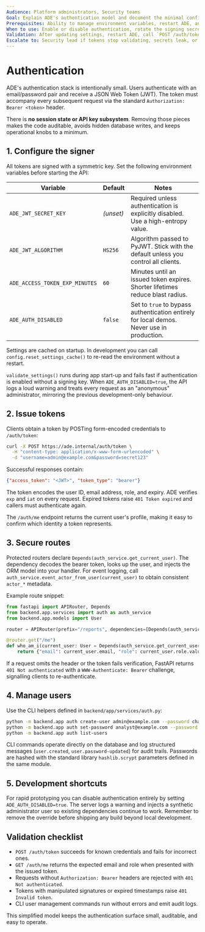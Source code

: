 ```yaml
---
Audience: Platform administrators, Security teams
Goal: Explain ADE's authentication model and document the minimal configuration required to operate it safely.
Prerequisites: Ability to manage environment variables, restart ADE, and provision user accounts.
When to use: Enable or disable authentication, rotate the signing secret, or review how operators obtain API access.
Validation: After updating settings, restart ADE, call `POST /auth/token`, and verify protected routes reject unsigned requests.
Escalate to: Security lead if tokens stop validating, secrets leak, or anonymous access is observed unexpectedly.
---
```


# Authentication

ADE's authentication stack is intentionally small. Users authenticate with an email/password pair and receive a JSON Web Token
(JWT). The token must accompany every subsequent request via the standard `Authorization: Bearer <token>` header.

There is **no session state or API key subsystem**. Removing those pieces makes the code auditable, avoids hidden database writes,
and keeps operational knobs to a minimum.

## 1. Configure the signer

All tokens are signed with a symmetric key. Set the following environment variables before starting the API:

| Variable | Default | Notes |
| --- | --- | --- |
| `ADE_JWT_SECRET_KEY` | _(unset)_ | Required unless authentication is explicitly disabled. Use a high-entropy value. |
| `ADE_JWT_ALGORITHM` | `HS256` | Algorithm passed to PyJWT. Stick with the default unless you control all clients. |
| `ADE_ACCESS_TOKEN_EXP_MINUTES` | `60` | Minutes until an issued token expires. Shorter lifetimes reduce blast radius. |
| `ADE_AUTH_DISABLED` | `false` | Set to `true` to bypass authentication entirely for local demos. Never use in production. |

Settings are cached on startup. In development you can call `config.reset_settings_cache()` to re-read the environment without a
restart.

`validate_settings()` runs during app start-up and fails fast if authentication is enabled without a signing key. When
`ADE_AUTH_DISABLED=true`, the API logs a loud warning and treats every request as an "anonymous" administrator, mirroring the
previous development-only behaviour.

## 2. Issue tokens

Clients obtain a token by POSTing form-encoded credentials to `/auth/token`:

```bash
curl -X POST https://ade.internal/auth/token \
  -H "content-type: application/x-www-form-urlencoded" \
  -d "username=admin@example.com&password=secret123"
```

Successful responses contain:

```json
{"access_token": "<JWT>", "token_type": "bearer"}
```

The token encodes the user ID, email address, role, and expiry. ADE verifies `exp` and `iat` on every request. Expired tokens
raise `401 Token expired` and callers must authenticate again.

The `/auth/me` endpoint returns the current user's profile, making it easy to confirm which identity a token represents.

## 3. Secure routes

Protected routers declare `Depends(auth_service.get_current_user)`. The dependency decodes the bearer token, looks up the user,
and injects the ORM model into your handler. For event logging, call `auth_service.event_actor_from_user(current_user)` to obtain
consistent `actor_*` metadata.

Example route snippet:

```python
from fastapi import APIRouter, Depends
from backend.app.services import auth as auth_service
from backend.app.models import User

router = APIRouter(prefix="/reports", dependencies=[Depends(auth_service.get_current_user)])

@router.get("/me")
def who_am_i(current_user: User = Depends(auth_service.get_current_user)) -> dict[str, str]:
    return {"email": current_user.email, "role": current_user.role.value}
```

If a request omits the header or the token fails verification, FastAPI returns `401 Not authenticated` with a `WWW-Authenticate:
Bearer` challenge, signalling clients to re-authenticate.

## 4. Manage users

Use the CLI helpers defined in `backend/app/services/auth.py`:

```bash
python -m backend.app auth create-user admin@example.com --password change-me --role admin
python -m backend.app auth set-password analyst@example.com --password new-secret
python -m backend.app auth list-users
```

CLI commands operate directly on the database and log structured messages (`user.created`, `user.password-updated`) for audit
trails. Passwords are hashed with the standard library `hashlib.scrypt` parameters defined in the same module.

## 5. Development shortcuts

For rapid prototyping you can disable authentication entirely by setting `ADE_AUTH_DISABLED=true`. The server logs a warning and
injects a synthetic administrator user so existing dependencies continue to work. Remember to remove the override before
shipping any build beyond local development.

## Validation checklist

- `POST /auth/token` succeeds for known credentials and fails for incorrect ones.
- `GET /auth/me` returns the expected email and role when presented with the issued token.
- Requests without `Authorization: Bearer` headers are rejected with `401 Not authenticated`.
- Tokens with manipulated signatures or expired timestamps raise `401 Invalid token`.
- CLI user management commands run without errors and emit audit logs.

This simplified model keeps the authentication surface small, auditable, and easy to operate.

